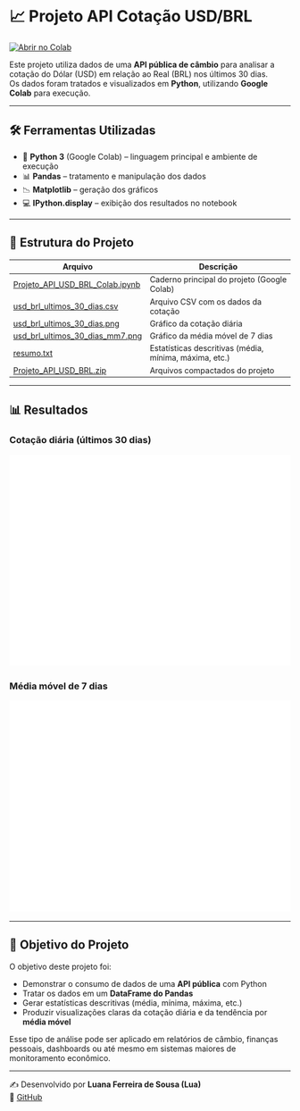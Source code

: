 # 📈 Projeto API Cotação USD/BRL  

[![Abrir no Colab](https://colab.research.google.com/assets/colab-badge.svg)](https://colab.research.google.com/github/lua008Ferreira/python-api-cotacao/blob/main/Projeto_API_USD_BRL_Colab.ipynb)

Este projeto utiliza dados de uma **API pública de câmbio** para analisar a cotação do Dólar (USD) em relação ao Real (BRL) nos últimos 30 dias.  
Os dados foram tratados e visualizados em **Python**, utilizando **Google Colab** para execução.  

---

## 🛠 Ferramentas Utilizadas
- 🐍 **Python 3** (Google Colab) – linguagem principal e ambiente de execução  
- 📊 **Pandas** – tratamento e manipulação dos dados  
- 📉 **Matplotlib** – geração dos gráficos  
- 💻 **IPython.display** – exibição dos resultados no notebook  

---

## 📂 Estrutura do Projeto

| Arquivo | Descrição |
|---------|-----------|
| [Projeto_API_USD_BRL_Colab.ipynb](./Projeto_API_USD_BRL_Colab.ipynb) | Caderno principal do projeto (Google Colab) |
| [usd_brl_ultimos_30_dias.csv](./usd_brl_ultimos_30_dias.csv) | Arquivo CSV com os dados da cotação |
| [usd_brl_ultimos_30_dias.png](./usd_brl_ultimos_30_dias.png) | Gráfico da cotação diária |
| [usd_brl_ultimos_30_dias_mm7.png](./usd_brl_ultimos_30_dias_mm7.png) | Gráfico da média móvel de 7 dias |
| [resumo.txt](./resumo.txt) | Estatísticas descritivas (média, mínima, máxima, etc.) |
| [Projeto_API_USD_BRL.zip](./Projeto_API_USD_BRL.zip) | Arquivos compactados do projeto |

---

## 📊 Resultados

### Cotação diária (últimos 30 dias)
![Cotação diária](./usd_brl_ultimos_30_dias.png)

### Média móvel de 7 dias
![Média móvel](./usd_brl_ultimos_30_dias_mm7.png)






---

## 🎯 Objetivo do Projeto

O objetivo deste projeto foi:  
- Demonstrar o consumo de dados de uma **API pública** com Python  
- Tratar os dados em um **DataFrame do Pandas**  
- Gerar estatísticas descritivas (média, mínima, máxima, etc.)  
- Produzir visualizações claras da cotação diária e da tendência por **média móvel**  

Esse tipo de análise pode ser aplicado em relatórios de câmbio, finanças pessoais, dashboards ou até mesmo em sistemas maiores de monitoramento econômico.

---

✍️ Desenvolvido por **Luana Ferreira de Sousa (Lua)**  
🔗 [GitHub](https://github.com/lua008ferreira)

